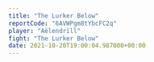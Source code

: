 ```yaml
---
title: "The Lurker Below"
reportCode: "6AVWPgm8tYbcFC2q"
player: "Aëlendrïll"
fight: "The Lurker Below"
date: 2021-10-20T19:00:04.987000+00:00
---
```

